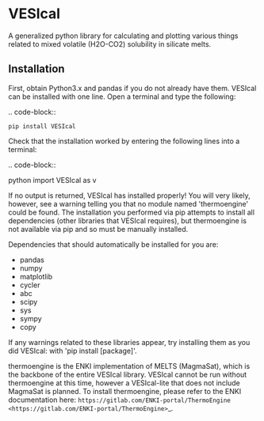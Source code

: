 # VESIcal
A generalized python library for calculating and plotting various things related to mixed volatile (H2O-CO2) solubility in silicate melts.

## Installation

First, obtain Python3.x and pandas if you do not already have them. VESIcal can be installed with one line. Open a terminal and type the following:

.. code-block::

    pip install VESIcal

Check that the installation worked by entering the following lines into a terminal:

.. code-block::

   python
   import VESIcal as v

If no output is returned, VESIcal has installed properly! You will very likely, however, see a warning telling you that no module named 'thermoengine' could be found. The installation you performed via pip attempts to install all dependencies (other libraries that VESIcal requires), but thermoengine is not available via pip and so must be manually installed.

Dependencies that should automatically be installed for you are:

   - pandas
   - numpy
   - matplotlib
   - cycler
   - abc
   - scipy
   - sys
   - sympy
   - copy

If any warnings related to these libraries appear, try installing them as you did VESIcal: with 'pip install [package]'.

thermoengine is the ENKI implementation of MELTS (MagmaSat), which is the backbone of the entire VESIcal library. VESIcal cannot be run without thermoengine at this time, however a VESIcal-lite that does not include MagmaSat is planned. To install thermoengine, please refer to the ENKI documentation here: `https://gitlab.com/ENKI-portal/ThermoEngine <https://gitlab.com/ENKI-portal/ThermoEngine>`_.
